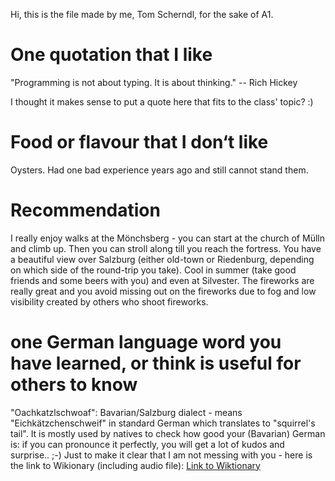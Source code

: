  Hi, 
 this is the file made by me, Tom Scherndl, for the sake of A1. 

 # One quotation that I like 
"Programming is not about typing. It is about thinking." -- Rich Hickey  

I thought it makes sense to put a quote here that fits to the class' topic? :) 

# Food or flavour that I don‘t like
Oysters. Had one bad experience years ago and still cannot stand them. 

# Recommendation
I really enjoy walks at the Mönchsberg - you can start at the church of Mülln and climb up. Then you can stroll along till you reach the fortress. You have a beautiful view over Salzburg (either old-town or Riedenburg, depending on which side of the round-trip you take). Cool in summer (take good friends and some beers with you) and even at Silvester. The fireworks are really great and you avoid missing out on the fireworks due to fog and low visibility created by others who shoot fireworks. 

# one German language word you have learned, or think is useful for others to know
"Oachkatzlschwoaf": Bavarian/Salzburg dialect - means "Eichkätzchenschweif" in standard German which translates to "squirrel's tail". It is mostly used by natives to check how good your (Bavarian) German is: if you can pronounce it perfectly, you will get a lot of kudos and surprise.. ;-) Just to make it clear that I am not messing with you - here is the link to Wikionary (including audio file): [Link to Wiktionary](https://de.wiktionary.org/wiki/Oachkatzlschwoaf)
